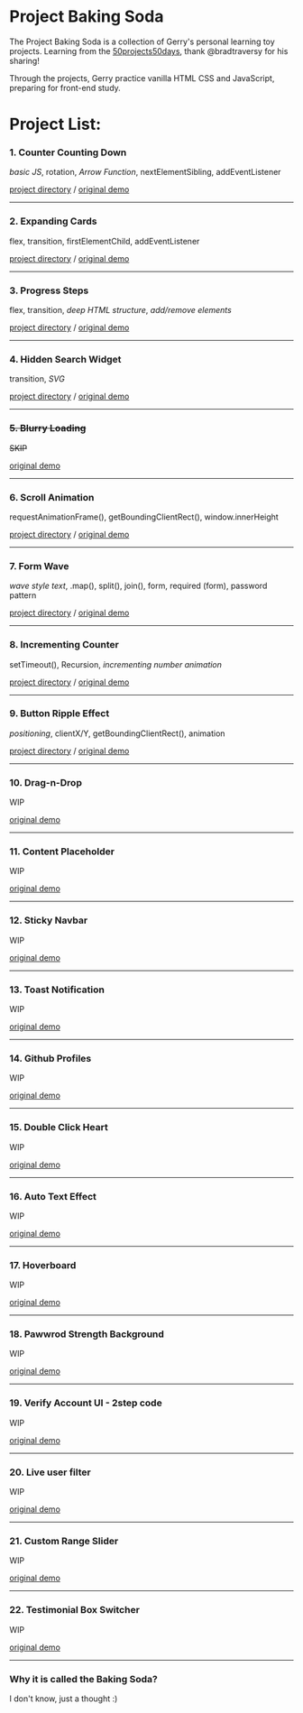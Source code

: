 # Project Baking Soda
The Project Baking Soda is a collection of Gerry's personal learning toy projects. Learning from the [50projects50days](https://github.com/bradtraversy/50projects50days?tab=readme-ov-file), thank @bradtraversy for his sharing!

Through the projects, Gerry practice vanilla HTML CSS and JavaScript, preparing for front-end study.

# Project List:


### 1. Counter Counting Down
*basic JS*, rotation, *Arrow Function*, nextElementSibling, addEventListener

[project directory](counter) / [original demo](https://50projects50days.com/projects/animated-countdown/)

---
### 2. Expanding Cards
flex, transition, firstElementChild, addEventListener

[project directory](expanding-cards) / [original demo](https://50projects50days.com/projects/expanding-cards/)

---
### 3. Progress Steps
flex, transition, *deep HTML structure*, *add/remove elements*

[project directory](progress-steps) / [original demo](https://50projects50days.com/projects/progress-steps/)

---
### 4. Hidden Search Widget
transition, *SVG*

[project directory](hidden-search-widget) / [original demo](https://50projects50days.com/projects/hidden-search-widget/)

---
### ~~5. Blurry Loading~~
~~SKIP~~

[original demo](https://50projects50days.com/projects/blurry-loading/)

---
### 6. Scroll Animation
requestAnimationFrame(), getBoundingClientRect(), window.innerHeight

[project directory](scroll-in-animation) / [original demo](https://50projects50days.com/projects/scroll-animation/)

---
### 7. Form Wave
*wave style text*, .map(), split(), join(), form, required (form), password pattern

[project directory](form-wave) / [original demo](https://50projects50days.com/projects/form-wave/)

---
### 8. Incrementing Counter
setTimeout(), Recursion, *incrementing number animation*

[project directory](incrementing-counter) / [original demo](https://50projects50days.com/projects/incrementing-counter/)

---
### 9. Button Ripple Effect
*positioning*, clientX/Y, getBoundingClientRect(), animation

[project directory](button-ripple-effect) / [original demo](https://50projects50days.com/projects/button-ripple-effect/)

---
### 10. Drag-n-Drop
WIP

[original demo](https://50projects50days.com/projects/drag-n-drop/)

---
### 11. Content Placeholder
WIP

[original demo](https://50projects50days.com/projects/content-placeholder/)

---
### 12. Sticky Navbar
WIP

[original demo](https://50projects50days.com/projects/sticky-navbar/)

---
### 13. Toast Notification
WIP

[original demo](https://50projects50days.com/projects/toast-notification/)

---
### 14. Github Profiles
WIP

[original demo](https://50projects50days.com/projects/github-profiles/)

---
### 15. Double Click Heart
WIP

[original demo](https://50projects50days.com/projects/double-click-heart/)

---
### 16. Auto Text Effect
WIP

[original demo](https://50projects50days.com/projects/auto-text-effect/)

---
### 17. Hoverboard
WIP

[original demo](https://50projects50days.com/projects/hoverboard/)

---
### 18. Pawwrod Strength Background
WIP

[original demo](https://50projects50days.com/projects/password-strength-background/)

---
### 19. Verify Account UI - 2step code
WIP

[original demo](https://50projects50days.com/projects/verify-account-ui/)

---
### 20. Live user filter
WIP

[original demo](https://50projects50days.com/projects/live-user-filter/)

---
### 21. Custom Range Slider
WIP

[original demo](https://50projects50days.com/projects/custom-range-slider/)

---
### 22. Testimonial Box Switcher
WIP

[original demo](https://50projects50days.com/projects/testimonial-box-switcher/)

---

### Why it is called the Baking Soda?
I don't know, just a thought :)
